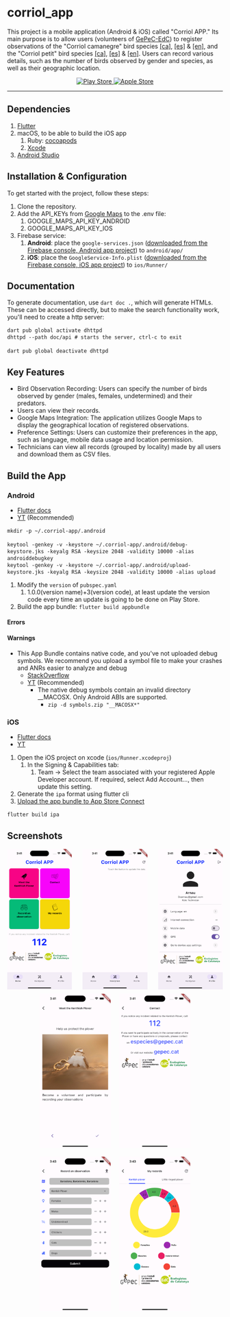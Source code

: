 # corriol_app

This project is a mobile application (Android & iOS) called "Corriol APP." Its main purpose is to allow users (volunteers of [GePeC-EdC](https://gepec.cat)) to register observations of the "Corriol camanegre" bird species [[ca]](https://ca.wikipedia.org/wiki/Corriol_camanegre), [[es]](https://es.wikipedia.org/wiki/Charadrius_alexandrinus) & [[en]](https://en.wikipedia.org/wiki/Kentish_plover), and the "Corriol petit" bird species [[ca]](https://ca.wikipedia.org/wiki/Corriol_anellat_petit), [[es]](https://es.wikipedia.org/wiki/Charadrius_dubius) & [[en]](https://en.wikipedia.org/wiki/Little_ringed_plover). Users can record various details, such as the number of birds observed by gender and species, as well as their geographic location.

<p align="center">
   <a href="https://play.google.com/store/apps/details?id=com.corriol_app" target="_blank" rel="noreferrer">
      <img src="https://www.vectorlogo.zone/logos/google_play/google_play-ar21.svg" alt="Play Store" width="200"/>
   </a>
   <a href="https://apps.apple.com/us/app/corriol-app/id6468093371" target="_blank" rel="noreferrer">
      <img src="https://www.vectorlogo.zone/logos/apple_appstore/apple_appstore-ar21.svg" alt="Apple Store" width="200"/>
   </a>
</p>

---

## Dependencies

1. [Flutter](https://docs.flutter.dev/get-started/install)
2. macOS, to be able to build the iOS app
   1. Ruby: [cocoapods](https://guides.cocoapods.org/using/getting-started.html#installation)
   2. [Xcode](https://developer.apple.com/xcode/)
3. [Android Studio](https://developer.android.com/studio)

## Installation & Configuration

To get started with the project, follow these steps:

1. Clone the repository.
2. Add the API_KEYs from [Google Maps](https://console.cloud.google.com/apis/dashboard?) to the .env file:
   1. GOOGLE_MAPS_API_KEY_ANDROID
   2. GOOGLE_MAPS_API_KEY_IOS
3. Firebase service:
   1. **Android**: place the `google-services.json` ([downloaded from the Firebase console, Android app project](https://console.firebase.google.com/)) to `android/app/`
   2. **iOS**: place the `GoogleService-Info.plist` ([downloaded from the Firebase console, iOS app project](https://console.firebase.google.com/)) to `ios/Runner/`

## Documentation

To generate documentation, use `dart doc .`, which will generate HTMLs. These can be accessed directly, but to make the search functionality work, you'll need to create a http server:

```shell
dart pub global activate dhttpd 
dhttpd --path doc/api # starts the server, ctrl-c to exit

dart pub global deactivate dhttpd  
```

## Key Features

- Bird Observation Recording: Users can specify the number of birds observed by gender (males, females, undetermined) and their predators.
- Users can view their records.
- Google Maps Integration: The application utilizes Google Maps to display the geographical location of registered observations.
- Preference Settings: Users can customize their preferences in the app, such as language, mobile data usage and location permission.
- Technicians can view all records (grouped by locality) made by all users and download them as CSV files.

## Build the App

### Android

- [Flutter docs](https://docs.flutter.dev/deployment/android)
- [YT](https://www.youtube.com/watch?v=mUpF8R6Nfcw&list=PLPRFjV_AptwAJ1WTY_xHLw1zq0eHXM__c&index=29) (Recommended)

```shell
mkdir -p ~/.corriol-app/.android

keytool -genkey -v -keystore ~/.corriol-app/.android/debug-keystore.jks -keyalg RSA -keysize 2048 -validity 10000 -alias androiddebugkey
keytool -genkey -v -keystore ~/.corriol-app/.android/upload-keystore.jks -keyalg RSA -keysize 2048 -validity 10000 -alias upload
```

1. Modify the `version` of `pubspec.yaml`
     1. 1.0.0(version name)+3(version code), at least update the version code every time an update is going to be done on Play Store.
2. Build the app bundle: `flutter build appbundle`

#### Errors

#### Warnings

- This App Bundle contains native code, and you've not uploaded debug symbols. We recommend you upload a symbol file to make your crashes and ANRs easier to analyze and debug
  - [StackOverflow](https://stackoverflow.com/questions/62568757/playstore-error-app-bundle-contains-native-code-and-youve-not-uploaded-debug/68778908#68778908)
  - [YT](https://www.youtube.com/watch?v=nbDjfPbc6hk) (Recommended)
    - The native debug symbols contain an invalid directory __MACOSX. Only Android ABIs are supported.
      - `zip -d symbols.zip "__MACOSX*"`

### iOS

- [Flutter docs](https://docs.flutter.dev/deployment/ios)
- [YT](https://www.youtube.com/watch?v=6QMadUJF78U&list=PLPRFjV_AptwAJ1WTY_xHLw1zq0eHXM__c&index=30)

1. Open the iOS project on xcode (`ios/Runner.xcodeproj`)
   1. In the Signing & Capabilities tab:
      1. Team -> Select the team associated with your registered Apple Developer account. If required, select Add Account…, then update this setting.
2. Generate the `ipa` format using flutter cli
3. [Upload the app bundle to App Store Connect](https://docs.flutter.dev/deployment/ios#upload-the-app-bundle-to-app-store-connect)

```sh
flutter build ipa
```

## Screenshots

<div style="display: flex; justify-content: space-between;">
  <img src="doc/img/home.png" alt="Home" style="width: 30%;">
  <img src="doc/img/handyman.png" alt="Handyman" style="width: 30%;">
  <img src="doc/img/profile.png" alt="Profile" style="width: 30%;">
</div>

<div style="display: flex; flex-wrap: wrap; justify-content: center;">
  <img src="doc/img/kentishPlover.png" alt="Kentish Plover" style="width: 33%; padding: 10px;">
  <img src="doc/img/Contact.png" alt="Contact" style="width: 33%; padding: 10px;">
  <img src="doc/img/RecordObservation.png" alt="Record an observation" style="width: 33%; padding: 10px;">
  <img src="doc/img/ViewObservation.png" alt="View observations" style="width: 33%; padding: 10px;">
</div>
